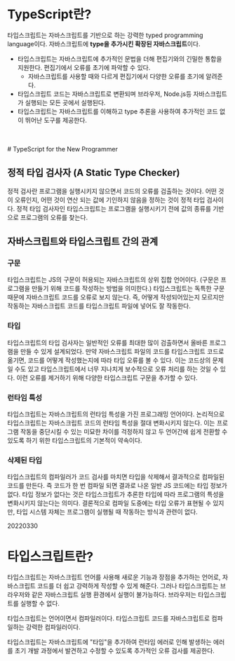 # TypeScript란?
타입스크립트는 자바스크립트를 기반으로 하는 강력한 typed programming language이다. 자바스크립트에 **type을 추가시킨 확장된 자바스크립트**이다.

* 타입스크립트는 자바스크립트에 추가적인 문법을 더해 편집기와의 긴밀한 통합을 지원한다. 편집기에서 오류를 초기에 파악할 수 있다. 
	* 자바스크립트를 사용할 때와 다르게 편집기에서 다양한 오류를 초기에 알려준다. 
* 타입스크립트 코드는 자바스크립트로 변환되며 브라우저, Node.js등 자바스크립트가 실행되는 모든 곳에서 실행된다.
* 타입스크립트는 자바스크립트를 이해하고 type 추론을 사용하여 추가적인 코드 없이 뛰어난 도구를 제공한다. 
<br>
<br>
# TypeScript for the New Programmer
<br>

## 정적 타입 검사자 (A Static Type Checker)
정적 검사란 프로그램을 실행시키지 않으면서 코드의 오류를 검출하는 것이다. 어떤 것이 오류인지, 어떤 것이 연산 되는 값에 기인하지 않음을 정하는 것이 정적 타입 검사이다. 정적 타입 검사자인 타입스크립트는 프로그램을 실행시키기 전에 값의 종류를 기반으로 프로그램의 오류를 찾는다. 
<br>

## 자바스크립트와 타입스크립트 간의 관계

### 구문
타입스크립트는 JS의 구문이 허용되는 자바스크립트의 상위 집합 언어이다. (구문은 프로그램을 만들기 위해 코드를 작성하는 방법을 의미한다.)
타입스크립트는 독특한 구문 때문에 자바스크립트 코드를 오류로 보지 않는다. 즉, 어떻게 작성되어있는지 모르지만 작동하는 자바스크립트 코드를 타입스크립트 파일에 넣어도 잘 작동한다. 
<br>

### 타입
타입스크립트의 타입 검사자는 일반적인 오류를 최대한 많이 검출하면서 올바른 프로그램을 만들 수 있게 설계되었다. 만약 자바스크립트 파일의 코드를 타입스크립트 코드로 옮기면, 코드를 어떻게 작성했는지에 따라 타입 오류를 볼 수 있다. 이는 코드상의 문제일 수도 있고 타입스크립트에서 너무 지나치게 보수적으로 오류 처리를 하는 것일 수 있다. 이런 오류를 제거하기 위해 다양한 타입스크립트 구문을 추가할 수 있다. 
<br>

### 런타임 특성
타입스크립트는 자바스크립트의 런타임 특성을 가진 프로그래밍 언어이다. 논리적으로 타입스크립트는 자바스크립트 코드의 런타임 특성을 절대 변화시키지 않는다. 이는 프로그램 작동을 중단시킬 수 있는 미묘한 차이를 걱정하지 않고 두 언어간에 쉽게 전환할 수 있도록 하기 위한 타입스크립트의 기본적이 약속이다. 
<br>


### 삭제된 타입
타입스크립트의 컴파일러가 코드 검사를 마치면 타입을 삭제해서 결과적으로 컴파일된 코드를 만든다. 즉 코드가 한 번 컴파일 되면 결과로 나온 일반 JS 코드에는 타입 정보가 없다. 
타입 정보가 없다는 것은 타입스크립트가 추론한 타입에 따라 프로그램의 특성을 변화시키지 않는다는 의미다. 결론적으로 컴파일 도중에는 타입 오류가 표현될 수 있지만, 타입 시스템 자체는 프로그램이 실행될 때 작동하는 방식과 관련이 없다. 
<br>



20220330

# 타입스크립트란?

타입스크립트는 자바스크립트 언어를 사용해 새로운 기능과 장점을 추가하는 언어로, 자바스크립트 코드를 더 쉽고 강력하게 작성할 수 있게 해준다. 그러나 타입스크립트는 브라우저와 같은 자바스크립트 실행 환경에서 실행이 불가능하다. 브라우저는 타입스크립트를 실행할 수 없다. 

타입스크립트는 언어이면서 컴파일러이다. 타입스크립트 코드를 자바스크립트로 컴파일하는 강력한 컴파일러이다.

타입스크립트는 자바스크립트에 "타입"을 추가하여 런타임 에러로 인해 발생하는 에러를 초기 개발 과정에서 발견하고 수정할 수 있도록 추가적인 오류 검사를 제공한다. 



